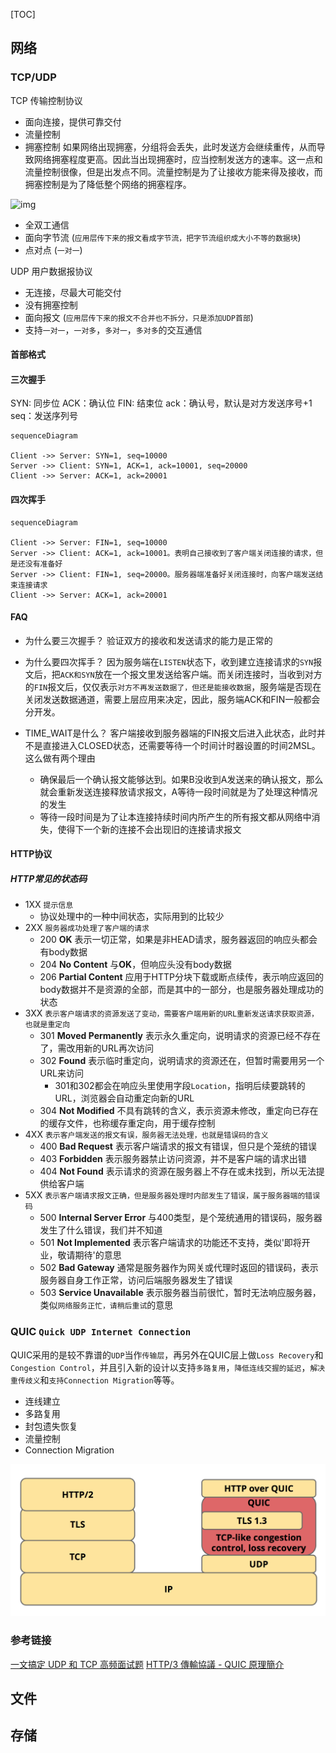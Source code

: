 [TOC]

## 网络

### TCP/UDP

TCP 传输控制协议
  + 面向连接，提供可靠交付
  + 流量控制
  + 拥塞控制
    如果网络出现拥塞，分组将会丢失，此时发送方会继续重传，从而导致网络拥塞程度更高。因此当出现拥塞时，应当控制发送方的速率。这一点和流量控制很像，但是出发点不同。流量控制是为了让接收方能来得及接收，而拥塞控制是为了降低整个网络的拥塞程序。

![img](https://newcih-picgo.oss-cn-beijing.aliyuncs.com/v2-62529f3bda992dc7035dcb13ef0da8b7_1440w.jpg)

  + 全双工通信
  + 面向字节流 (`应用层传下来的报文看成字节流，把字节流组织成大小不等的数据块`)
  + 点对点 (`一对一`)

UDP 用户数据报协议
  + 无连接，尽最大可能交付
  + 没有拥塞控制
  + 面向报文 (`应用层传下来的报文不合并也不拆分，只是添加UDP首部`)
  + 支持`一对一`，`一对多`，`多对一`，`多对多`的交互通信

#### 首部格式

#### 三次握手

SYN: 同步位
ACK：确认位
FIN: 结束位
ack：确认号，默认是对方发送序号+1
seq：发送序列号

```mermaid
sequenceDiagram

Client ->> Server: SYN=1, seq=10000
Server ->> Client: SYN=1, ACK=1, ack=10001, seq=20000
Client ->> Server: ACK=1, ack=20001
```

#### 四次挥手

```mermaid
sequenceDiagram

Client ->> Server: FIN=1, seq=10000
Server ->> Client: ACK=1, ack=10001。表明自己接收到了客户端关闭连接的请求，但是还没有准备好
Server ->> Client: FIN=1, seq=20000。服务器端准备好关闭连接时，向客户端发送结束连接请求
Client ->> Server: ACK=1, ack=20001
```

#### FAQ

+ 为什么要三次握手？
    验证双方的接收和发送请求的能力是正常的

+ 为什么要四次挥手？
    因为服务端在`LISTEN`状态下，收到建立连接请求的`SYN`报文后，把`ACK和SYN`放在一个报文里发送给客户端。而关闭连接时，当收到对方的`FIN`报文后，仅仅表示`对方不再发送数据了，但还是能接收数据`，服务端是否现在关闭发送数据通道，需要上层应用来决定，因此，服务端ACK和FIN一般都会分开发。

+ TIME_WAIT是什么？
    客户端接收到服务器端的FIN报文后进入此状态，此时并不是直接进入CLOSED状态，还需要等待一个时间计时器设置的时间2MSL。这么做有两个理由
    + 确保最后一个确认报文能够达到。如果B没收到A发送来的确认报文，那么就会重新发送连接释放请求报文，A等待一段时间就是为了处理这种情况的发生
    + 等待一段时间是为了让本连接持续时间内所产生的所有报文都从网络中消失，使得下一个新的连接不会出现旧的连接请求报文

#### HTTP协议

##### HTTP常见的状态码

+ 1XX `提示信息`
  + 协议处理中的一种中间状态，实际用到的比较少
+ 2XX `服务器成功处理了客户端的请求`
  + 200 **OK** 表示一切正常，如果是非HEAD请求，服务器返回的响应头都会有body数据
  + 204 **No Content** 与**OK**，但响应头没有body数据
  + 206 **Partial Content** 应用于HTTP分块下载或断点续传，表示响应返回的body数据并不是资源的全部，而是其中的一部分，也是服务器处理成功的状态
+ 3XX `表示客户端请求的资源发送了变动，需要客户端用新的URL重新发送请求获取资源，也就是重定向`
  + 301 **Moved Permanently** 表示永久重定向，说明请求的资源已经不存在了，需改用新的URL再次访问
  + 302 **Found** 表示临时重定向，说明请求的资源还在，但暂时需要用另一个URL来访问
    + 301和302都会在响应头里使用字段`Location`，指明后续要跳转的URL，浏览器会自动重定向新的URL
  + 304 **Not Modified** 不具有跳转的含义，表示资源未修改，重定向已存在的缓存文件，也称缓存重定向，用于缓存控制
+ 4XX `表示客户端发送的报文有误，服务器无法处理，也就是错误码的含义`
  + 400 **Bad Request** 表示客户端请求的报文有错误，但只是个笼统的错误
  + 403 **Forbidden** 表示服务器禁止访问资源，并不是客户端的请求出错
  + 404 **Not Found** 表示请求的资源在服务器上不存在或未找到，所以无法提供给客户端
+ 5XX `表示客户端请求报文正确，但是服务器处理时内部发生了错误，属于服务器端的错误码`
  + 500 **Internal Server Error** 与400类型，是个笼统通用的错误码，服务器发生了什么错误，我们并不知道
  + 501 **Not Implemented** 表示客户端请求的功能还不支持，类似'即将开业，敬请期待'的意思
  + 502 **Bad Gateway** 通常是服务器作为网关或代理时返回的错误码，表示服务器自身工作正常，访问后端服务器发生了错误
  + 503 **Service Unavailable** 表示服务器当前很忙，暂时无法响应服务器，类似`网络服务正忙，请稍后重试`的意思

### QUIC `Quick UDP Internet Connection`

QUIC采用的是较不靠谱的`UDP`当作`传输层`，再另外在QUIC层上做`Loss Recovery`和`Congestion Control`，并且引入新的设计以支持`多路复用`，`降低连线交握的延迟`，`解决重传歧义`和`支持Connection Migration`等等。

+ 连线建立
+ 多路复用
+ 封包遗失恢复
+ 流量控制
+ Connection Migration


![img](../images/1*p9TLTlflvZwUQgo4YEpC-g.png)

### 参考链接

[一文搞定 UDP 和 TCP 高频面试题](https://zhuanlan.zhihu.com/p/108822858)
[HTTP/3 傳輸協議 - QUIC 原理簡介](https://medium.com/@chester.yw.chu/http-3-傳輸協議-quic-簡介-5f8806d6c8cd)

## 文件


## 存储